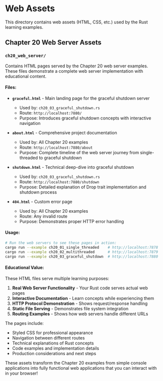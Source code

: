 # Web Assets

This directory contains web assets (HTML, CSS, etc.) used by the Rust learning examples.

## Chapter 20 Web Server Assets

### `ch20_web_server/`

Contains HTML pages served by the Chapter 20 web server examples. These files demonstrate a complete web server implementation with educational content.

#### Files:

- **`graceful.html`** - Main landing page for the graceful shutdown server
  - Used by: `ch20_03_graceful_shutdown.rs`
  - Route: `http://localhost:7880/`
  - Purpose: Introduces graceful shutdown concepts with interactive navigation

- **`about.html`** - Comprehensive project documentation
  - Used by: All Chapter 20 examples
  - Route: `http://localhost:7880/about`
  - Purpose: Complete timeline of the web server journey from single-threaded to graceful shutdown

- **`shutdown.html`** - Technical deep-dive into graceful shutdown
  - Used by: `ch20_03_graceful_shutdown.rs`
  - Route: `http://localhost:7880/shutdown`
  - Purpose: Detailed explanation of Drop trait implementation and shutdown process

- **`404.html`** - Custom error page
  - Used by: All Chapter 20 examples
  - Route: Any invalid route
  - Purpose: Demonstrates proper HTTP error handling

#### Usage:

```bash
# Run the web servers to see these pages in action:
cargo run --example ch20_01_single_threaded    # http://localhost:7878
cargo run --example ch20_02_multithreaded      # http://localhost:7879  
cargo run --example ch20_03_graceful_shutdown  # http://localhost:7880
```

#### Educational Value:

These HTML files serve multiple learning purposes:

1. **Real Web Server Functionality** - Your Rust code serves actual web pages
2. **Interactive Documentation** - Learn concepts while experiencing them
3. **HTTP Protocol Demonstration** - Shows request/response handling
4. **Static File Serving** - Demonstrates file system integration
5. **Routing Examples** - Shows how web servers handle different URLs

The pages include:
- Styled CSS for professional appearance
- Navigation between different routes
- Technical explanations of Rust concepts
- Code examples and implementation details
- Production considerations and next steps

These assets transform the Chapter 20 examples from simple console applications into fully functional web applications that you can interact with in your browser!